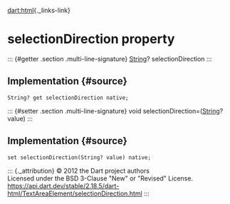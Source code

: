 [dart:html](../../dart-html/dart-html-library){._links-link}

selectionDirection property
===========================

::: {#getter .section .multi-line-signature}
[String](../../dart-core/string-class)? selectionDirection
:::

Implementation {#source}
--------------

``` {.language-dart data-language="dart"}
String? get selectionDirection native;
```

::: {#setter .section .multi-line-signature}
void selectionDirection=([String](../../dart-core/string-class)? value)
:::

Implementation {#source}
--------------

``` {.language-dart data-language="dart"}
set selectionDirection(String? value) native;
```

::: {._attribution}
© 2012 the Dart project authors\
Licensed under the BSD 3-Clause \"New\" or \"Revised\" License.\
<https://api.dart.dev/stable/2.18.5/dart-html/TextAreaElement/selectionDirection.html>
:::
